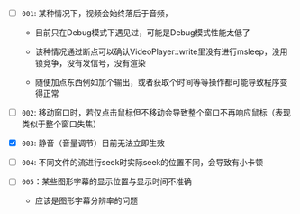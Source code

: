 - [ ] `001`: 某种情况下，视频会始终落后于音频，

     - 目前只在Debug模式下遇见过，可能是Debug模式性能太低了

     - 该种情况通过断点可以确认VideoPlayer::write里没有进行msleep，没用锁竞争，没有发信号，没有渲染
     - 随便加点东西例如加个输出，或者获取个时间等等操作都可能导致程序变得正常

- [ ] `002`: 移动窗口时，若仅点击鼠标但不移动会导致整个窗口不再响应鼠标（表现类似于整个窗口失焦）

- [x] `003`: 静音（音量调节）目前无法立即生效

- [ ] `004`: 不同文件的流进行seek时实际seek的位置不同，会导致有小卡顿
- [ ] `005`：某些图形字幕的显示位置与显示时间不准确
     -  应该是图形字幕分辨率的问题